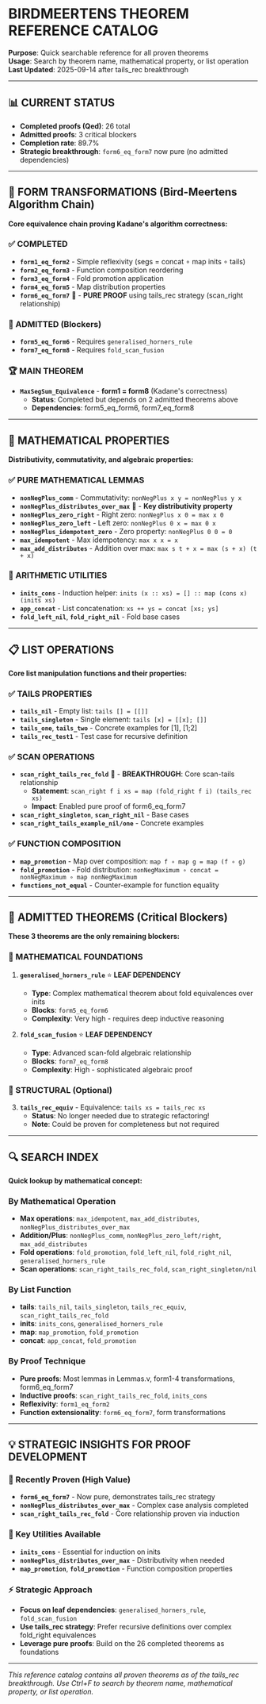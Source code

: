 # BIRDMEERTENS THEOREM REFERENCE CATALOG

**Purpose**: Quick searchable reference for all proven theorems  
**Usage**: Search by theorem name, mathematical property, or list operation  
**Last Updated**: 2025-09-14 after tails_rec breakthrough  

---

## 📊 CURRENT STATUS

- **Completed proofs (Qed)**: 26 total
- **Admitted proofs**: 3 critical blockers  
- **Completion rate**: 89.7%
- **Strategic breakthrough**: `form6_eq_form7` now pure (no admitted dependencies)

---

## 🎯 FORM TRANSFORMATIONS (Bird-Meertens Algorithm Chain)

**Core equivalence chain proving Kadane's algorithm correctness:**

### ✅ COMPLETED
- **`form1_eq_form2`** - Simple reflexivity (segs = concat ∘ map inits ∘ tails)
- **`form2_eq_form3`** - Function composition reordering 
- **`form3_eq_form4`** - Fold promotion application
- **`form4_eq_form5`** - Map distribution properties
- **`form6_eq_form7`** 🎯 - **PURE PROOF** using tails_rec strategy (scan_right relationship)

### 🚫 ADMITTED (Blockers)
- **`form5_eq_form6`** - Requires `generalised_horners_rule`
- **`form7_eq_form8`** - Requires `fold_scan_fusion`

### 🏆 MAIN THEOREM
- **`MaxSegSum_Equivalence`** - **form1 = form8** (Kadane's correctness)
  - **Status**: Completed but depends on 2 admitted theorems above
  - **Dependencies**: form5_eq_form6, form7_eq_form8

---

## 📐 MATHEMATICAL PROPERTIES

**Distributivity, commutativity, and algebraic properties:**

### ✅ PURE MATHEMATICAL LEMMAS
- **`nonNegPlus_comm`** - Commutativity: `nonNegPlus x y = nonNegPlus y x`
- **`nonNegPlus_distributes_over_max`** 🎯 - **Key distributivity property**
- **`nonNegPlus_zero_right`** - Right zero: `nonNegPlus x 0 = max x 0`  
- **`nonNegPlus_zero_left`** - Left zero: `nonNegPlus 0 x = max 0 x`
- **`nonNegPlus_idempotent_zero`** - Zero property: `nonNegPlus 0 0 = 0`
- **`max_idempotent`** - Max idempotency: `max x x = x`
- **`max_add_distributes`** - Addition over max: `max s t + x = max (s + x) (t + x)`

### 🧮 ARITHMETIC UTILITIES  
- **`inits_cons`** - Induction helper: `inits (x :: xs) = [] :: map (cons x) (inits xs)`
- **`app_concat`** - List concatenation: `xs ++ ys = concat [xs; ys]`
- **`fold_left_nil`**, **`fold_right_nil`** - Fold base cases

---

## 📋 LIST OPERATIONS

**Core list manipulation functions and their properties:**

### ✅ TAILS PROPERTIES
- **`tails_nil`** - Empty list: `tails [] = [[]]`
- **`tails_singleton`** - Single element: `tails [x] = [[x]; []]`
- **`tails_one`**, **`tails_two`** - Concrete examples for [1], [1;2]
- **`tails_rec_test1`** - Test case for recursive definition

### ✅ SCAN OPERATIONS
- **`scan_right_tails_rec_fold`** 🎯 - **BREAKTHROUGH**: Core scan-tails relationship
  - **Statement**: `scan_right f i xs = map (fold_right f i) (tails_rec xs)`
  - **Impact**: Enabled pure proof of form6_eq_form7
- **`scan_right_singleton`**, **`scan_right_nil`** - Base cases
- **`scan_right_tails_example_nil/one`** - Concrete examples

### ✅ FUNCTION COMPOSITION
- **`map_promotion`** - Map over composition: `map f ∘ map g = map (f ∘ g)`
- **`fold_promotion`** - Fold distribution: `nonNegMaximum ∘ concat = nonNegMaximum ∘ map nonNegMaximum`
- **`functions_not_equal`** - Counter-example for function equality

---

## 🚫 ADMITTED THEOREMS (Critical Blockers)

**These 3 theorems are the only remaining blockers:**

### 🔬 MATHEMATICAL FOUNDATIONS
1. **`generalised_horners_rule`** ⭐ **LEAF DEPENDENCY**
   - **Type**: Complex mathematical theorem about fold equivalences over inits
   - **Blocks**: `form5_eq_form6`
   - **Complexity**: Very high - requires deep inductive reasoning

2. **`fold_scan_fusion`** ⭐ **LEAF DEPENDENCY**  
   - **Type**: Advanced scan-fold algebraic relationship
   - **Blocks**: `form7_eq_form8`
   - **Complexity**: High - sophisticated algebraic proof

### 🔗 STRUCTURAL (Optional)
3. **`tails_rec_equiv`** - Equivalence: `tails xs = tails_rec xs`
   - **Status**: No longer needed due to strategic refactoring!
   - **Note**: Could be proven for completeness but not required

---

## 🔍 SEARCH INDEX

**Quick lookup by mathematical concept:**

### By Mathematical Operation
- **Max operations**: `max_idempotent`, `max_add_distributes`, `nonNegPlus_distributes_over_max`
- **Addition/Plus**: `nonNegPlus_comm`, `nonNegPlus_zero_left/right`, `max_add_distributes`
- **Fold operations**: `fold_promotion`, `fold_left_nil`, `fold_right_nil`, `generalised_horners_rule`
- **Scan operations**: `scan_right_tails_rec_fold`, `scan_right_singleton/nil`

### By List Function  
- **tails**: `tails_nil`, `tails_singleton`, `tails_rec_equiv`, `scan_right_tails_rec_fold`
- **inits**: `inits_cons`, `generalised_horners_rule` 
- **map**: `map_promotion`, `fold_promotion`
- **concat**: `app_concat`, `fold_promotion`

### By Proof Technique
- **Pure proofs**: Most lemmas in Lemmas.v, form1-4 transformations, form6_eq_form7
- **Inductive proofs**: `scan_right_tails_rec_fold`, `inits_cons`
- **Reflexivity**: `form1_eq_form2`
- **Function extensionality**: `form6_eq_form7`, form transformations

---

## 💡 STRATEGIC INSIGHTS FOR PROOF DEVELOPMENT

### 🎯 Recently Proven (High Value)
- **`form6_eq_form7`** - Now pure, demonstrates tails_rec strategy
- **`nonNegPlus_distributes_over_max`** - Complex case analysis completed
- **`scan_right_tails_rec_fold`** - Core relationship proven via induction

### 🔑 Key Utilities Available
- **`inits_cons`** - Essential for induction on inits
- **`nonNegPlus_distributes_over_max`** - Distributivity when needed
- **`map_promotion`**, **`fold_promotion`** - Function composition properties

### ⚡ Strategic Approach
- **Focus on leaf dependencies**: `generalised_horners_rule`, `fold_scan_fusion`
- **Use tails_rec strategy**: Prefer recursive definitions over complex fold_right equivalences  
- **Leverage pure proofs**: Build on the 26 completed theorems as foundations

---

*This reference catalog contains all proven theorems as of the tails_rec breakthrough. Use Ctrl+F to search by theorem name, mathematical property, or list operation.*